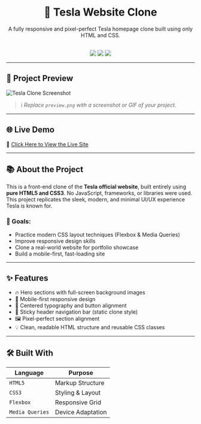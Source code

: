 <h1 align="center">🚗 Tesla Website Clone</h1>
<p align="center">
  A fully responsive and pixel-perfect Tesla homepage clone built using only HTML and CSS.
  <br><br>
 <p align="center">
  <img src="https://img.shields.io/badge/Responsive%20Design-%E2%9C%85-28a745?style=for-the-badge&logo=css3&logoColor=white" />
  <img src="https://img.shields.io/badge/Mobile%20Friendly-100%25-007BFF?style=for-the-badge&logo=googlechrome&logoColor=white" />
  <img src="https://img.shields.io/badge/Built%20With-HTML5%20%26%20CSS3-FF5722?style=for-the-badge&logo=html5&logoColor=white" />
</p>

---

## 📸 Project Preview

![Tesla Clone Screenshot](preview.png)

> ℹ️ *Replace `preview.png` with a screenshot or GIF of your project.*

---

## 🌐 Live Demo

🚀 [Click Here to View the Live Site](https://your-live-link.com)

---

## 📚 About the Project

This is a front-end clone of the **Tesla official website**, built entirely using **pure HTML5 and CSS3**. No JavaScript, frameworks, or libraries were used. This project replicates the sleek, modern, and minimal UI/UX experience Tesla is known for.

### 🎯 Goals:
- Practice modern CSS layout techniques (Flexbox & Media Queries)
- Improve responsive design skills
- Clone a real-world website for portfolio showcase
- Build a mobile-first, fast-loading site

---

## ✨ Features

- 🔥 Hero sections with full-screen background images
- 📱 Mobile-first responsive design
- 🎯 Centered typography and button alignment
- 🧭 Sticky header navigation bar (static clone style)
- 🖼️ Pixel-perfect section alignment
- 💡 Clean, readable HTML structure and reusable CSS classes

---

## 🛠️ Built With

| Language | Purpose            |
|----------|--------------------|
| `HTML5`  | Markup Structure   |
| `CSS3`   | Styling & Layout   |
| `Flexbox` | Responsive Grid   |
| `Media Queries` | Device Adaptation |
